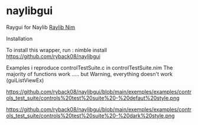 # naylibgui
Raygui for Naylib [Raylib Nim](https://github.com/planetis-m/naylib)


Installation

To install this wrapper, run :
nimble install https://github.com/ryback08/naylibgui


Examples
i reproduce controlTestSuite.c in controlTestSuite.nim
The majority of functions work ..... but Warning, everything doesn't work (guiListViewEx)

https://github.com/ryback08/naylibgui/blob/main/exemples/examples/controls_test_suite/controls%20test%20suite%20-%20defaut%20style.png

https://github.com/ryback08/naylibgui/blob/main/exemples/examples/controls_test_suite/controls%20test%20suite%20-%20dark%20style.png

